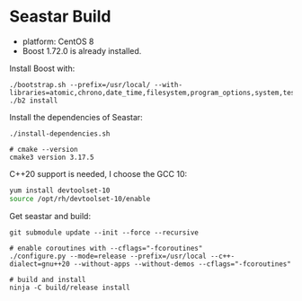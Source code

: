 # Seastar Build

+ platform: CentOS 8
+ Boost 1.72.0 is already installed.

Install Boost with:

```
./bootstrap.sh --prefix=/usr/local/ --with-libraries=atomic,chrono,date_time,filesystem,program_options,system,test,thread
./b2 install
```

Install the dependencies of Seastar:

```
./install-dependencies.sh

# cmake --version
cmake3 version 3.17.5
```

C++20 support is needed, I choose the GCC 10:

```bash
yum install devtoolset-10
source /opt/rh/devtoolset-10/enable
```

Get seastar and build:

```
git submodule update --init --force --recursive

# enable coroutines with --cflags="-fcoroutines"
./configure.py --mode=release --prefix=/usr/local --c++-dialect=gnu++20 --without-apps --without-demos --cflags="-fcoroutines"

# build and install
ninja -C build/release install
```

